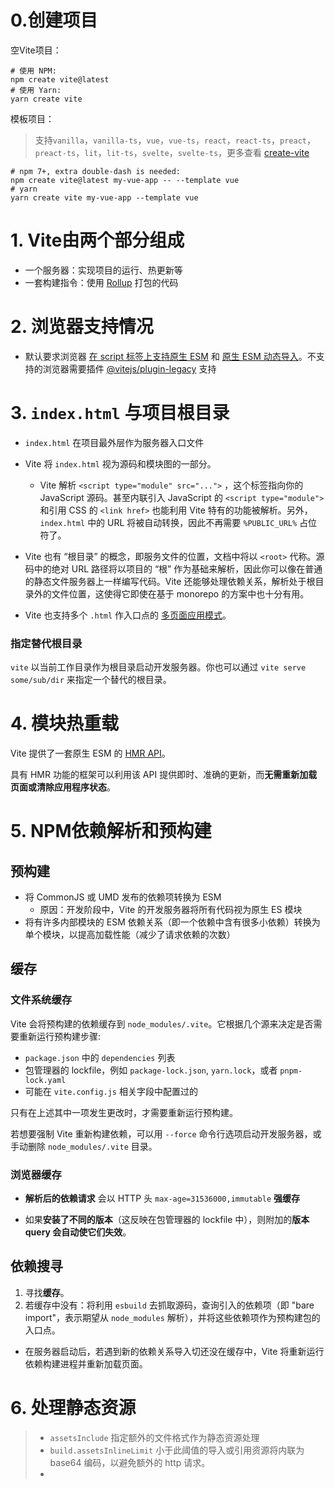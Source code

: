 # 0.创建项目

空Vite项目：

```
# 使用 NPM:
npm create vite@latest
# 使用 Yarn:
yarn create vite
```

模板项目：

> 支持`vanilla`，`vanilla-ts`，`vue`，`vue-ts`，`react`，`react-ts`，`preact`，`preact-ts`，`lit`，`lit-ts`，`svelte`，`svelte-ts`，更多查看 [create-vite](https://github.com/vitejs/vite/tree/main/packages/create-vite) 

```
# npm 7+, extra double-dash is needed:
npm create vite@latest my-vue-app -- --template vue
# yarn
yarn create vite my-vue-app --template vue
```



# 1. Vite由两个部分组成

- 一个服务器：实现项目的运行、热更新等
- 一套构建指令：使用 [Rollup](https://rollupjs.org/) 打包的代码



# 2. 浏览器支持情况

- 默认要求浏览器 [在 script 标签上支持原生 ESM](https://caniuse.com/es6-module) 和 [原生 ESM 动态导入](https://caniuse.com/es6-module-dynamic-import)。不支持的浏览器需要插件 [@vitejs/plugin-legacy](https://github.com/vitejs/vite/tree/main/packages/plugin-legacy) 支持



# 3. `index.html` 与项目根目录

- `index.html` 在项目最外层作为服务器入口文件

- Vite 将 `index.html` 视为源码和模块图的一部分。
  - Vite 解析 `<script type="module" src="...">` ，这个标签指向你的 JavaScript 源码。甚至内联引入 JavaScript 的 `<script type="module">` 和引用 CSS 的 `<link href>` 也能利用 Vite 特有的功能被解析。另外，`index.html` 中的 URL 将被自动转换，因此不再需要 `%PUBLIC_URL%` 占位符了。

- Vite 也有 “根目录” 的概念，即服务文件的位置，文档中将以 `<root>` 代称。源码中的绝对 URL 路径将以项目的 “根” 作为基础来解析，因此你可以像在普通的静态文件服务器上一样编写代码。Vite 还能够处理依赖关系，解析处于根目录外的文件位置，这使得它即使在基于 monorepo 的方案中也十分有用。

- Vite 也支持多个 `.html` 作入口点的 [多页面应用模式](https://cn.vitejs.dev/guide/build.html#multi-page-app)。

### 指定替代根目录

`vite` 以当前工作目录作为根目录启动开发服务器。你也可以通过 `vite serve some/sub/dir` 来指定一个替代的根目录。



# 4. 模块热重载

Vite 提供了一套原生 ESM 的 [HMR API](https://cn.vitejs.dev/guide/api-hmr.html)。 

具有 HMR 功能的框架可以利用该 API 提供即时、准确的更新，而**无需重新加载页面或清除应用程序状态**。



# 5. NPM依赖解析和预构建

## 预构建

- 将 CommonJS 或 UMD 发布的依赖项转换为 ESM
  - 原因：开发阶段中，Vite 的开发服务器将所有代码视为原生 ES 模块
- 将有许多内部模块的 ESM 依赖关系（即一个依赖中含有很多小依赖）转换为单个模块，以提高加载性能（减少了请求依赖的次数）

## 缓存

###     文件系统缓存

Vite 会将预构建的依赖缓存到 `node_modules/.vite`。它根据几个源来决定是否需要重新运行预构建步骤:

- `package.json` 中的 `dependencies` 列表
- 包管理器的 lockfile，例如 `package-lock.json`, `yarn.lock`，或者 `pnpm-lock.yaml`
- 可能在 `vite.config.js` 相关字段中配置过的

只有在上述其中一项发生更改时，才需要重新运行预构建。

若想要强制 Vite 重新构建依赖，可以用 `--force` 命令行选项启动开发服务器，或手动删除 `node_modules/.vite` 目录。

###     浏览器缓存

- **解析后的依赖请求** 会以 HTTP 头 `max-age=31536000,immutable`  **强缓存**

- 如果**安装了不同的版本**（这反映在包管理器的 lockfile 中），则附加的**版本 query 会自动使它们失效**。

## 依赖搜寻

1. 寻找**缓存**。
2. 若缓存中没有：将利用 `esbuild` 去抓取源码，查询引入的依赖项（即 "bare import"，表示期望从 `node_modules` 解析），并将这些依赖项作为预构建包的入口点。

- 在服务器启动后，若遇到新的依赖关系导入切还没在缓存中，Vite 将重新运行依赖构建进程并重新加载页面。



# 6. 处理静态资源

> - `assetsInclude`    指定额外的文件格式作为静态资源处理
> - `build.assetsInlineLimit`    小于此阈值的导入或引用资源将内联为 base64 编码，以避免额外的 http 请求。
> - 